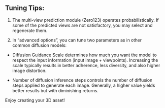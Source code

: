 ## Tuning Tips:

1. The multi-view prediction module (Zero123) operates probabilistically. If some of the predicted views are not satisfactory, you may select and regenerate them.

2. In “advanced options”, you can tune two parameters as in other common diffusion models:
  - Diffusion Guidance Scale determines how much you want the model to respect the input information (input image + viewpoints). Increasing the scale typically results in better adherence, less diversity, and also higher image distortion.
  
  - Number of diffusion inference steps controls the number of diffusion steps applied to generate each image. Generally, a higher value yields better results but with diminishing returns.

Enjoy creating your 3D asset!
